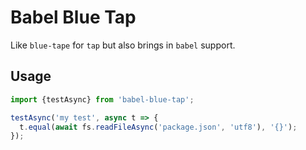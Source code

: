 # Babel Blue Tap

Like `blue-tape` for `tap` but also brings in `babel` support.

## Usage

```js
import {testAsync} from 'babel-blue-tap';

testAsync('my test', async t => {
  t.equal(await fs.readFileAsync('package.json', 'utf8'), '{}');
});
```
